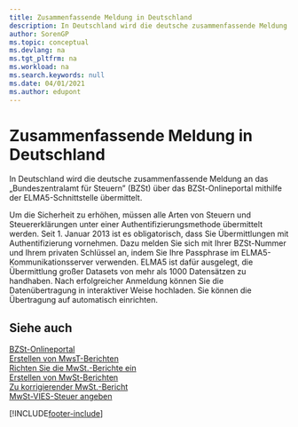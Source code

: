 ```yaml
---
title: Zusammenfassende Meldung in Deutschland
description: In Deutschland wird die deutsche zusammenfassende Meldung an das „Bundeszentralamt für Steuern” (BZSt) über das BZSt-Onlineportal mithilfe der ELMA5-Schnittstelle übermittelt.
author: SorenGP
ms.topic: conceptual
ms.devlang: na
ms.tgt_pltfrm: na
ms.workload: na
ms.search.keywords: null
ms.date: 04/01/2021
ms.author: edupont
---
```


# <a name="eu-sales-list-in-germany" />Zusammenfassende Meldung in Deutschland
In Deutschland wird die deutsche zusammenfassende Meldung an das „Bundeszentralamt für Steuern” (BZSt) über das BZSt-Onlineportal mithilfe der ELMA5-Schnittstelle übermittelt.  

Um die Sicherheit zu erhöhen, müssen alle Arten von Steuern und Steuererklärungen unter einer Authentifizierungsmethode übermittelt werden. Seit 1. Januar 2013 ist es obligatorisch, dass Sie Übermittlungen mit Authentifizierung vornehmen. Dazu melden Sie sich mit Ihrer BZSt-Nummer und Ihrem privaten Schlüssel an, indem Sie Ihre Passphrase im ELMA5-Kommunikationsserver verwenden. ELMA5 ist dafür ausgelegt, die Übermittlung großer Datasets von mehr als 1000 Datensätzen zu handhaben. Nach erfolgreicher Anmeldung können Sie die Datenübertragung in interaktiver Weise hochladen. Sie können die Übertragung auf automatisch einrichten.  

## <a name="see-also" />Siehe auch
[BZSt-Onlineportal](https://www.bzst.de)   
[Erstellen von MwsT-Berichten](how-to-create-vat-reports.md)  
[Richten Sie die MwSt.-Berichte ein](how-to-set-up-vat-reports.md)  
[Erstellen von MwSt-Berichten](how-to-create-vat-reports.md)  
[Zu korrigierender MwSt.-Bericht](how-to-correct-vat-reports.md)  
[MwSt-VIES-Steuer angeben](how-to-declare-vat-vies-tax.md)  


[!INCLUDE[footer-include](../../includes/footer-banner.md)]
